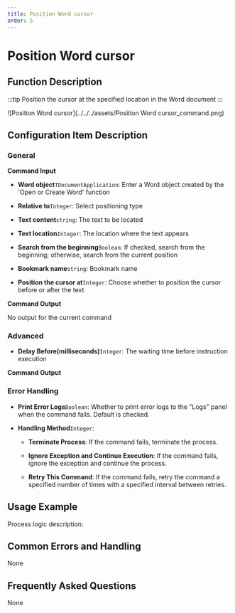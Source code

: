 ```yaml
---
title: Position Word cursor
order: 5
---
```


# Position Word cursor

## Function Description

:::tip 
Position the cursor at the specified location in the Word document
:::

![Position Word cursor](../../../assets/Position Word cursor_command.png)

## Configuration Item Description

### General

**Command Input**

- **Word object**`TDocumentApplication`: Enter a Word object created by the 'Open or Create Word' function

- **Relative to**`Integer`: Select positioning type

- **Text content**`string`: The text to be located

- **Text location**`Integer`: The location where the text appears

- **Search from the beginning**`Boolean`: If checked, search from the beginning; otherwise, search from the current position

- **Bookmark name**`string`: Bookmark name

- **Position the cursor at**`Integer`: Choose whether to position the cursor before or after the text


**Command Output**

No output for the current command

### Advanced

- **Delay Before(milliseconds)**`Integer`: The waiting time before instruction execution


**Command Output**

### Error Handling

- **Print Error Logs**`Boolean`: Whether to print error logs to the "Logs" panel when the command fails. Default is checked. 

- **Handling Method**`Integer`:

    - **Terminate Process**: If the command fails, terminate the process.

    - **Ignore Exception and Continue Execution**: If the command fails, ignore the exception and continue the process.

    - **Retry This Command**: If the command fails, retry the command a specified number of times with a specified interval between retries.

## Usage Example

Process logic description:

## Common Errors and Handling

None

## Frequently Asked Questions

None

